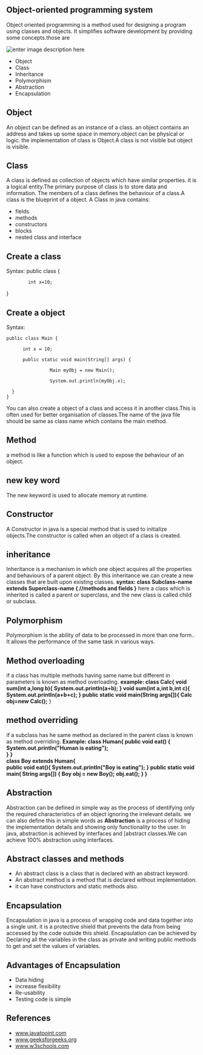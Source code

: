 ﻿
## Object-oriented programming system
Object oriented programming is a method used for designing a program using classes and objects.
             It simplifies software development by providing some concepts.those are

![enter image description here](https://static.javatpoint.com/images/java-oops.png)
             
 - Object
 - Class
 - Inheritance
 - Polymorphism
 - Abstraction
 - Encapsulation

## Object
An object can be defined as an instance of a class. an object contains an address
 and takes up some space in memory.object can be physical or logic.
 the implementation of class is Object.A class is not visible but object is visible.
 ## Class
 A class is defined as collection of objects which have similar properties. it is a logical entity.The primary purpose of class is to store data and information. The members of a class defines the behaviour of a class.A class is the blueprint of a object.
 A Class in java contains:
 

 - fields
 - methods
 - constructors
 - blocks
 - nested class and interface

 ## Create a class
 Syntax:
 public class {
 
            int x=10;
}            
## Create a object
Syntax:

	public class Main {

		  int x = 10;

		  public static void main(String[] args) {
		  
		            Main myObj = new Main();
		    
		            System.out.println(myObj.x);
		    
	  }
	}
You can also create a object of a class and access it in another class.This is often used for better organisation of classes.The name of the java file should be same as class name which contains the main method.
## Method 
a method is like a function which is used to expose the behaviour of an object.
## new key word
The new keyword is used to allocate memory at runtime.
## Constructor
A Constructor in java is a special method that is used to initialize objects.The constructor is called when an object of a class is created.
## inheritance
Inheritance is a mechanism in which one object acquires all the properties and behaviours of a parent object. By this inheritance we can create a new classes that are built upon existing classes.
**syntax:
 class Subclass-name extends Superclass-name
  {
  //methods and fields
  }**
  here a class which is inherited is called a parent or superclass, and the new class is called child or subclass.
  ## Polymorphism
  Polymorphism is the ability of data to be processed in more than one form.. It allows the performance of the same task in various ways.
  ## Method overloading
 if a class has multiple methods having same name but different in parameters is known as method overloading.
 **example:
   class Calc{
   void sum(int a,long b){
   System.out.println(a+b);
   }
  void sum(int a,int b,int c){
  System.out.println(a+b+c);
  }
  public static void main(String args[]){
  Calc obj=new Calc();**
}
## method overriding
if a subclass has he same method as declared in the parent class is known as method overriding. 
**Example:
class  Human{ 
  public  void eat()  {  
  System.out.println("Human is eating");  
 }
   }  
   class  Boy  extends  Human{  
     public  void eat(){ 
     System.out.println("Boy is eating"); 
    } 
     public  static  void main(  String args[])  { 
      Boy obj =  new  Boy(); 
        obj.eat(); 
        } 
  }**
  ## Abstraction
  Abstraction can be defined in simple way as the process of identifying only the required characteristics of an object ignoring the irrelevant details.
  we can also define this in simple words as
  **Abstraction**  is a process of hiding the implementation details and showing only functionality to the user.
  In java, abstraction is achieved by interfaces and [abstract classes.We can achieve 100% abstraction using interfaces.
  

## Abstract classes and methods

 -   An abstract class is a class that is declared with an  abstract keyword.
 -  An abstract method is a method that is declared without implementation.
 - it can have constructors and static methods also.
 
 ## Encapsulation
 Encapsulation in java is a process of wrapping code and data together into a single unit. it is a protective shield that prevents the data from being accessed by the code outside this shield.
 Encapsulation can be achieved by Declaring all the variables in the class as private and writing public methods to get and set the values of variables.
 ## Advantages of Encapsulation
 
 - Data hiding
 - increase flexibility
 - Re-usability
 - Testing code is simple
 
 ## References
 
 - www.javatpoint.com
 - www.geeksforgeeks.org
 - www.w3schools.com

 

